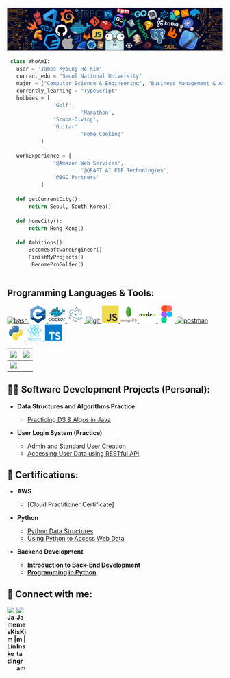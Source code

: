 ![Github Banner](https://github.com/james19190/james19190/blob/main/banner.png)

 ```python
  class WhoAmI:
    user = 'James Kyoung Ho Kim'
	current_edu = "Seoul National University"
    major = ["Computer Science & Engineering", "Business Management & Administration"]
    currently_learning = "TypeScript"
	hobbies = [
				'Golf',
                         'Marathon',
			 	'Scuba-Diving',
				'Guitar'
                         'Home Cooking'
			]

	workExperience = [
				'@Amazon Web Services',
                         '@QRAFT AI ETF Technologies',
			 	'@BGC Partners'
			]
	
	def getCurrentCity():
		return Seoul, South Korea()

	def homeCity():
		return Hong Kong()
	
	def Ambitions():
		BecomeSoftwareEngineer()
		FinishMyProjects() 
         BecomeProGolfer()
	
 ```

<h2>Programming Languages & Tools:</h2>

<p align="center"> 

  <a href="https://www.gnu.org/software/bash/" target="_blank"> <img src="https://www.vectorlogo.zone/logos/gnu_bash/gnu_bash-icon.svg" alt="bash" width="40" height="40"/> </a>
  <a href="https://www.w3schools.com/cpp/" target="_blank"> <img src="https://raw.githubusercontent.com/devicons/devicon/master/icons/cplusplus/cplusplus-original.svg" alt="cplusplus" width="40" height="40"/> </a>
  <a href="https://www.docker.com/" target="_blank"> <img src="https://raw.githubusercontent.com/devicons/devicon/master/icons/docker/docker-original-wordmark.svg" alt="docker" width="40" height="40"/> </a> <a href="https://www.electronjs.org" target="_blank"> <img src="https://raw.githubusercontent.com/devicons/devicon/master/icons/electron/electron-original.svg" alt="electron" width="40" height="40"/> </a>
  <a href="https://git-scm.com/" target="_blank"> <img src="https://www.vectorlogo.zone/logos/git-scm/git-scm-icon.svg" alt="git" width="40" height="40"/> </a> 
  <a href="https://developer.mozilla.org/en-US/docs/Web/JavaScript" target="_blank"> <img src="https://raw.githubusercontent.com/devicons/devicon/master/icons/javascript/javascript-original.svg" alt="javascript" width="40" height="40"/> </a>
  <a href="https://www.mongodb.com/" target="_blank"> <img src="https://raw.githubusercontent.com/devicons/devicon/master/icons/mongodb/mongodb-original-wordmark.svg" alt="mongodb" width="40" height="40"/> </a>
    <a href="https://nodejs.org" target="_blank"> <img src="https://raw.githubusercontent.com/devicons/devicon/master/icons/nodejs/nodejs-original-wordmark.svg" alt="nodejs" width="40" height="40"/> </a> 
    <a href="https://www.postgresql.org" target="_blank"> <img src="https://github.com/devicons/devicon/blob/master/icons/figma/figma-original.svg" alt="figma" width="40" height="40"/> </a> 
    <a href="https://postman.com" target="_blank"> <img src="https://www.vectorlogo.zone/logos/getpostman/getpostman-icon.svg" alt="postman" width="40" height="40"/> </a> 
    <a href="https://www.python.org" target="_blank"> <img src="https://raw.githubusercontent.com/devicons/devicon/master/icons/python/python-original.svg" alt="python" width="40" height="40"/> </a> 
    <a href="https://reactjs.org/" target="_blank"> <img src="https://raw.githubusercontent.com/devicons/devicon/master/icons/react/react-original-wordmark.svg" alt="react" width="40" height="40"/> </a>
    <a href="https://www.typescriptlang.org/" target="_blank"> <img src="https://raw.githubusercontent.com/devicons/devicon/master/icons/typescript/typescript-original.svg" alt="typescript" width="40" height="40"/> </a>
</p>  


<img src="https://github-readme-stats.vercel.app/api?username=james19190&&show_icons=true&count_private=true&theme=github_dark">|<img src="https://github-readme-streak-stats.herokuapp.com/?user=james19190&theme=blueberry_duo"/>
|---|---|
<img src="https://github-readme-stats.vercel.app/api/top-langs/?username=james19190&layout=compact&theme=github_dark"/>|

<h2>👨‍💻 Software Development Projects (Personal):</h2>

- <b>Data Structures and Algorithms Practice</b>
  - [Practicing DS & Algos in Java](https://github.com/james19190/CodingPractice)

- <b>User Login System (Practice)</b>
  - [Admin and Standard User Creation](https://github.com/james19190/LoginSystem)  
  - [Accessing User Data using RESTful API](https://github.com/james19190/RestfulAPI)


<h2> 📄 Certifications:</h2>

- <b>AWS</b>
  - [Cloud Practitioner Certificate]


- <b>Python</b>
  - [Python Data Structures](https://s3.us-east-2.amazonaws.com/certificates.james19190/PythonDataStructures.pdf)
  - [Using Python to Access Web Data](https://s3.us-east-2.amazonaws.com/certificates.james19190/Using+Python+to+Access+Web+Data.pdf)
 
- <b> Backend Development
  - [Introduction to Back-End Development](https://s3.us-east-2.amazonaws.com/certificates.james19190/Introduction+to+Backend+Development.pdf)
  - [Programming in Python](https://s3.us-east-2.amazonaws.com/certificates.james19190/Introduction+to+Backend+Development.pdf) 



<h2> 🤳 Connect with me:</h2>

[<img align="left" alt="JamesKim | LinkedIn" width="22px" src="https://cdn.jsdelivr.net/npm/simple-icons@v3/icons/linkedin.svg" />][linkedin]
[<img align="left" alt="JamesKim | Instagram" width="22px" src="https://cdn.jsdelivr.net/npm/simple-icons@v3/icons/instagram.svg" />][instagram]

[instagram]: https://www.instagram.com/james.kimhk/
[linkedin]: https://www.linkedin.com/in/james-kyoung-ho-kim/


